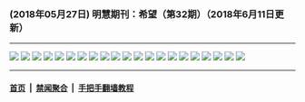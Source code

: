### (2018年05月27日) 明慧期刊：希望（第32期）（2018年6月11日更新）

---

<img src="http://qikan.minghui.org/mhqkpage/qikanimage/2018/04/16/xiwang32_a5_read-online1.png"/> 

<img src="http://qikan.minghui.org/mhqkpage/qikanimage/2018/04/16/xiwang32_a5_read-online2.png"/> 

<img src="http://qikan.minghui.org/mhqkpage/qikanimage/2018/04/16/xiwang32_a5_read-online3.png"/> 

<img src="http://qikan.minghui.org/mhqkpage/qikanimage/2018/04/16/xiwang32_a5_read-online4.png"/> 

<img src="http://qikan.minghui.org/mhqkpage/qikanimage/2018/04/16/xiwang32_a5_read-online5.png"/> 

<img src="http://qikan.minghui.org/mhqkpage/qikanimage/2018/04/16/xiwang32_a5_read-online6.png"/> 

<img src="http://qikan.minghui.org/mhqkpage/qikanimage/2018/04/16/xiwang32_a5_read-online7.png"/> 

<img src="http://qikan.minghui.org/mhqkpage/qikanimage/2018/04/16/xiwang32_a5_read-online8.png"/> 

<img src="http://qikan.minghui.org/mhqkpage/qikanimage/2018/04/16/xiwang32_a5_read-online9.png"/> 

<img src="http://qikan.minghui.org/mhqkpage/qikanimage/2018/04/16/xiwang32_a5_read-online10.png"/> 

<img src="http://qikan.minghui.org/mhqkpage/qikanimage/2018/04/16/xiwang32_a5_read-online11.png"/> 

<img src="http://qikan.minghui.org/mhqkpage/qikanimage/2018/04/16/xiwang32_a5_read-online12.png"/> 

<img src="http://qikan.minghui.org/mhqkpage/qikanimage/2018/04/16/xiwang32_a5_read-online13.png"/> 

<img src="http://qikan.minghui.org/mhqkpage/qikanimage/2018/04/16/xiwang32_a5_read-online14.png"/> 

<img src="http://qikan.minghui.org/mhqkpage/qikanimage/2018/04/16/xiwang32_a5_read-online15.png"/> 

<img src="http://qikan.minghui.org/mhqkpage/qikanimage/2018/04/16/xiwang32_a5_read-online16.png"/> 

<img src="http://qikan.minghui.org/mhqkpage/qikanimage/2018/04/16/xiwang32_a5_read-online17.png"/> 

<img src="http://qikan.minghui.org/mhqkpage/qikanimage/2018/04/16/xiwang32_a5_read-online18.png"/> 

<img src="http://qikan.minghui.org/mhqkpage/qikanimage/2018/04/16/xiwang32_a5_read-online19.png"/> 

<img src="http://qikan.minghui.org/mhqkpage/qikanimage/2018/04/16/xiwang32_a5_read-online20.png"/> 

<img src="http://qikan.minghui.org/mhqkpage/qikanimage/2018/04/16/xiwang32_a5_read-online21.png"/> 



---

#### [首页](../../../..) &nbsp;|&nbsp; [禁闻聚合](https://github.com/gfw-breaker/banned-news) &nbsp;|&nbsp; [手把手翻墙教程](https://github.com/gfw-breaker/guides) 